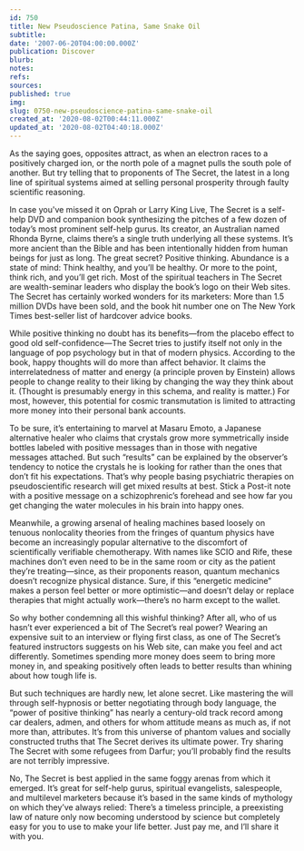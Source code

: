 ```yaml
---
id: 750
title: New Pseudoscience Patina, Same Snake Oil
subtitle: 
date: '2007-06-20T04:00:00.000Z'
publication: Discover
blurb: 
notes: 
refs: 
sources: 
published: true
img: 
slug: 0750-new-pseudoscience-patina-same-snake-oil
created_at: '2020-08-02T00:44:11.000Z'
updated_at: '2020-08-02T04:40:18.000Z'
---
```

As the saying goes, opposites attract, as when an electron races to a positively charged ion, or the north pole of a magnet pulls the south pole of another. But try telling that to proponents of The Secret, the latest in a long line of spiritual systems aimed at selling personal prosperity through faulty scientific reasoning.

In case you've missed it on Oprah or Larry King Live, The Secret is a self-help DVD and companion book synthesizing the pitches of a few dozen of today’s most prominent self-help gurus. Its creator, an Australian named Rhonda Byrne, claims there’s a single truth underlying all these systems. It’s more ancient than the Bible and has been intentionally hidden from human beings for just as long. The great secret? Positive thinking. Abundance is a state of mind: Think healthy, and you’ll be healthy. Or more to the point, think rich, and you’ll get rich. Most of the spiritual teachers in The Secret are wealth-seminar leaders who display the book’s logo on their Web sites. The Secret has certainly worked wonders for its marketers: More than 1.5 million DVDs have been sold, and the book hit number one on The New York Times best-seller list of hardcover advice books.

While positive thinking no doubt has its benefits—from the placebo effect to good old self-confidence—The Secret tries to justify itself not only in the language of pop psychology but in that of modern physics. According to the book, happy thoughts will do more than affect behavior. It claims the interrelatedness of matter and energy (a principle proven by Einstein) allows people to change reality to their liking by changing the way they think about it. (Thought is presumably energy in this schema, and reality is matter.) For most, however, this potential for cosmic transmutation is limited to attracting more money into their personal bank accounts.

To be sure, it’s entertaining to marvel at Masaru Emoto, a Japanese alternative healer who claims that crystals grow more symmetrically inside bottles labeled with positive messages than in those with negative messages attached. But such “results” can be explained by the observer’s tendency to notice the crystals he is looking for rather than the ones that don’t fit his expectations. That’s why people basing psychiatric therapies on pseudoscientific research will get mixed results at best. Stick a Post-it note with a positive message on a schizophrenic’s forehead and see how far you get changing the water molecules in his brain into happy ones.

Meanwhile, a growing arsenal of healing machines based loosely on tenuous nonlocality theories from the fringes of quantum physics have become an increasingly popular alternative to the discomfort of scientifically verifiable chemotherapy. With names like SCIO and Rife, these machines don’t even need to be in the same room or city as the patient they’re treating—since, as their proponents reason, quantum mechanics doesn’t recognize physical distance. Sure, if this “energetic medicine” makes a person feel better or more optimistic—and doesn’t delay or replace therapies that might actually work—there’s no harm except to the wallet.

So why bother condemning all this wishful thinking? After all, who of us hasn’t ever experienced a bit of The Secret’s real power? Wearing an expensive suit to an interview or flying first class, as one of The Secret’s featured instructors suggests on his Web site, can make you feel and act differently. Sometimes spending more money does seem to bring more money in, and speaking positively often leads to better results than whining about how tough life is.

But such techniques are hardly new, let alone secret. Like mastering the will through self-hypnosis or better negotiating through body language, the “power of positive thinking” has nearly a century-old track record among car dealers, admen, and others for whom attitude means as much as, if not more than, attributes. It’s from this universe of phantom values and socially constructed truths that The Secret derives its ultimate power. Try sharing The Secret with some refugees from Darfur; you’ll probably find the results are not terribly impressive.

No, The Secret is best applied in the same foggy arenas from which it emerged. It’s great for self-help gurus, spiritual evangelists, salespeople, and multilevel marketers because it’s based in the same kinds of mythology on which they’ve always relied: There’s a timeless principle, a preexisting law of nature only now becoming understood by science but completely easy for you to use to make your life better. Just pay me, and I’ll share it with you.
